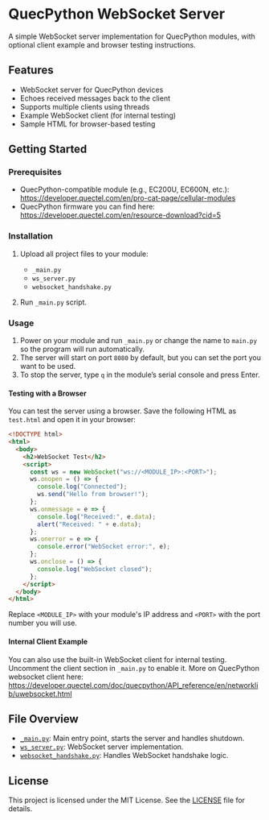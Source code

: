 # QuecPython WebSocket Server

A simple WebSocket server implementation for QuecPython modules, with optional client example and browser testing instructions.

## Features

- WebSocket server for QuecPython devices
- Echoes received messages back to the client
- Supports multiple clients using threads
- Example WebSocket client (for internal testing)
- Sample HTML for browser-based testing

## Getting Started

### Prerequisites

- QuecPython-compatible module (e.g., EC200U, EC600N, etc.): https://developer.quectel.com/en/pro-cat-page/cellular-modules
- QuecPython firmware you can find here: https://developer.quectel.com/en/resource-download?cid=5

### Installation

1. Upload all project files to your module:
    - `_main.py`
    - `ws_server.py`
    - `websocket_handshake.py`

2. Run `_main.py` script.

### Usage

1. Power on your module and run `_main.py` or change the name to `main.py` so the program will run automatically.
2. The server will start on port `8080` by default, but you can set the port you want to be used.
3. To stop the server, type `q` in the module’s serial console and press Enter.

#### Testing with a Browser

You can test the server using a browser. Save the following HTML as `test.html` and open it in your browser:

```html
<!DOCTYPE html>
<html>
  <body>
    <h2>WebSocket Test</h2>
    <script>
      const ws = new WebSocket("ws://<MODULE_IP>:<PORT>");
      ws.onopen = () => {
        console.log("Connected");
        ws.send("Hello from browser!");
      };
      ws.onmessage = e => {
        console.log("Received:", e.data);
        alert("Received: " + e.data);
      };
      ws.onerror = e => {
        console.error("WebSocket error:", e);
      };
      ws.onclose = () => {
        console.log("WebSocket closed");
      };
    </script>
  </body>
</html>
```

Replace `<MODULE_IP>` with your module's IP address and `<PORT>` with the port number you will use.

#### Internal Client Example

You can also use the built-in WebSocket client for internal testing. Uncomment the client section in `_main.py` to enable it.
More on QuecPython websocket client here: https://developer.quectel.com/doc/quecpython/API_reference/en/networklib/uwebsocket.html

## File Overview

- [`_main.py`](./_main.py): Main entry point, starts the server and handles shutdown.
- [`ws_server.py`](./ws_server.py): WebSocket server implementation.
- [`websocket_handshake.py`](./websocket_handshake.py): Handles WebSocket handshake logic.

## License

This project is licensed under the MIT License. See the [LICENSE](./LICENSE) file for details.